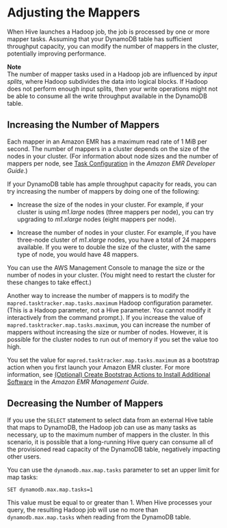# Adjusting the Mappers<a name="EMRforDynamoDB.PerformanceTuning.Mappers"></a>

When Hive launches a Hadoop job, the job is processed by one or more mapper tasks\. Assuming that your DynamoDB table has sufficient throughput capacity, you can modify the number of mappers in the cluster, potentially improving performance\.

**Note**  
The number of mapper tasks used in a Hadoop job are influenced by *input splits*, where Hadoop subdivides the data into logical blocks\. If Hadoop does not perform enough input splits, then your write operations might not be able to consume all the write throughput available in the DynamoDB table\. 

## Increasing the Number of Mappers<a name="EMRforDynamoDB.PerformanceTuning.Mappers.Increasing"></a>

Each mapper in an Amazon EMR has a maximum read rate of 1 MiB per second\. The number of mappers in a cluster depends on the size of the nodes in your cluster\. \(For information about node sizes and the number of mappers per node, see [Task Configuration](http://docs.aws.amazon.com/ElasticMapReduce/latest/DeveloperGuide/TaskConfiguration_H1.0.3.html) in the *Amazon EMR Developer Guide*\.\) 

If your DynamoDB table has ample throughput capacity for reads, you can try increasing the number of mappers by doing one of the following:

+ Increase the size of the nodes in your cluster\. For example, if your cluster is using *m1\.large* nodes \(three mappers per node\), you can try upgrading to *m1\.xlarge* nodes \(eight mappers per node\)\.

+ Increase the number of nodes in your cluster\. For example, if you have three\-node cluster of *m1\.xlarge* nodes, you have a total of 24 mappers available\. If you were to double the size of the cluster, with the same type of node, you would have 48 mappers\.

You can use the AWS Management Console to manage the size or the number of nodes in your cluster\. \(You might need to restart the cluster for these changes to take effect\.\)

Another way to increase the number of mappers is to modify the `mapred.tasktracker.map.tasks.maximum` Hadoop configuration parameter\. \(This is a Hadoop parameter, not a Hive parameter\. You cannot modify it interactively from the command prompt\.\)\. If you increase the value of `mapred.tasktracker.map.tasks.maximum`, you can increase the number of mappers without increasing the size or number of nodes\. However, it is possible for the cluster nodes to run out of memory if you set the value too high\.

You set the value for `mapred.tasktracker.map.tasks.maximum` as a bootstrap action when you first launch your Amazon EMR cluster\. For more information, see [\(Optional\) Create Bootstrap Actions to Install Additional Software](http://docs.aws.amazon.com/ElasticMapReduce/latest/ManagementGuide/emr-plan-bootstrap.html) in the *Amazon EMR Management Guide*\. 

## Decreasing the Number of Mappers<a name="EMRforDynamoDB.PerformanceTuning.Mappers.Decreasing"></a>

If you use the `SELECT` statement to select data from an external Hive table that maps to DynamoDB, the Hadoop job can use as many tasks as necessary, up to the maximum number of mappers in the cluster\. In this scenario, it is possible that a long\-running Hive query can consume all of the provisioned read capacity of the DynamoDB table, negatively impacting other users\.

You can use the `dynamodb.max.map.tasks` parameter to set an upper limit for map tasks:

```
SET dynamodb.max.map.tasks=1
```

This value must be equal to or greater than 1\. When Hive processes your query, the resulting Hadoop job will use no more than `dynamodb.max.map.tasks` when reading from the DynamoDB table\.